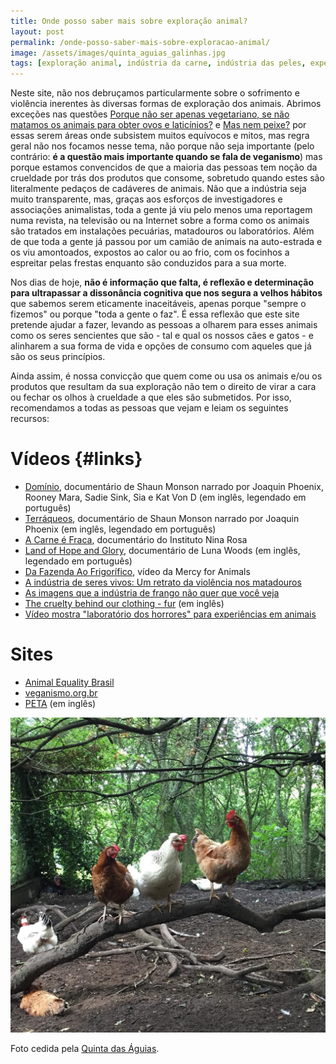 ```yaml
---
title: Onde posso saber mais sobre exploração animal?
layout: post
permalink: /onde-posso-saber-mais-sobre-exploracao-animal/
image: /assets/images/quinta_aguias_galinhas.jpg
tags: [exploração animal, indústria da carne, indústria das peles, experimentação animal, crueldade, maus-tratos, libertação animal]
---
```



Neste site, não nos debruçamos particularmente sobre o sofrimento e violência inerentes às diversas formas de exploração dos animais. Abrimos exceções nas questões [Porque não ser apenas vegetariano, se não matamos os animais para obter ovos e laticínios?](/porque-nao-ser-apenas-vegetariano-se-nao-matamos-os-animais-para-obter-ovos-e-laticinios/) e [Mas nem peixe?](/mas-nem-peixe) por essas serem áreas onde subsistem muitos equívocos e mitos, mas regra geral não nos focamos nesse tema, não porque não seja importante (pelo contrário: **é a questão mais importante quando se fala de veganismo**) mas porque estamos convencidos de que a maioria das pessoas tem noção da crueldade por trás dos produtos que consome, sobretudo quando estes são literalmente pedaços de cadáveres de animais. Não que a indústria seja muito transparente, mas, graças aos esforços de investigadores e associações animalistas, toda a gente já viu pelo menos uma reportagem numa revista, na televisão ou na Internet sobre a forma como os animais são tratados em instalações pecuárias, matadouros ou laboratórios. Além de que toda a gente já passou por um camião de animais na auto-estrada e os viu amontoados, expostos ao calor ou ao frio, com os focinhos a espreitar pelas frestas enquanto são conduzidos para a sua morte.

Nos dias de hoje, **não é informação que falta, é reflexão e determinação para ultrapassar a dissonância cognitiva que nos segura a velhos hábitos** que sabemos serem eticamente inaceitáveis, apenas porque "sempre o fizemos" ou porque "toda a gente o faz". É essa reflexão que este site pretende ajudar a fazer, levando as pessoas a olharem para esses animais como os seres sencientes que são - tal e qual os nossos cães e gatos - e alinharem a sua forma de vida e opções de consumo com aqueles que já são os seus princípios.

Ainda assim, é nossa convicção que quem come ou usa os animais e/ou os produtos que resultam da sua exploração não tem o direito de virar a cara ou fechar os olhos à crueldade a que eles são submetidos. Por isso, recomendamos a todas as pessoas que vejam e leiam os seguintes recursos:

# Vídeos {#links}

* [Domínio](https://www.youtube.com/watch?v=TxRlPC9VNGk), documentário de Shaun Monson narrado por Joaquin Phoenix, Rooney Mara, Sadie Sink, Sia e Kat Von D (em inglês, legendado em português)
* [Terráqueos](https://www.youtube.com/watch?v=_GGBFv0zw18), documentário de Shaun Monson narrado por Joaquin Phoenix (em inglês, legendado em português)
* [A Carne é Fraca](https://www.youtube.com/watch?v=rrFsGTw5bCw), documentário do Instituto Nina Rosa
* [Land of Hope and Glory](https://www.youtube.com/watch?v=dvtVkNofcq8), documentário de Luna Woods (em inglês, legendado em português)
* [Da Fazenda Ao Frigorífico](https://www.youtube.com/watch?v=u516i94mIaA), vídeo da Mercy for Animals
* [A indústria de seres vivos: Um retrato da violência nos matadouros](https://www.youtube.com/watch?v=_tlABBcnVFM)
* [As imagens que a indústria de frango não quer que você veja](https://www.youtube.com/watch?v=m-RMd6GnxOw)
* [The cruelty behind our clothing - fur](https://www.youtube.com/watch?v=TeIOEdvtuHA) (em inglês)
* [Vídeo mostra "laboratório dos horrores" para experiências em animais](https://www.youtube.com/watch?v=0a-K22YiLmE)

# Sites

* [Animal Equality Brasil](https://animalequality.org.br/os-problemas/)
* [veganismo.org.br](https://veganismo.org.br/veganismo/)
* [PETA](https://www.peta.org/issues/) (em inglês)

![[Foto de galinhas num poleiro, na Quinta das Águias]](/assets/images/quinta_aguias_galinhas.jpg "Galinhas num poleiro, na Quinta das Águias")

<div class="img-caption">Foto cedida pela <a href="https://www.facebook.com/associacaoquintadasaguias/photos/1799808696778227">Quinta das Águias</a>.</div>

